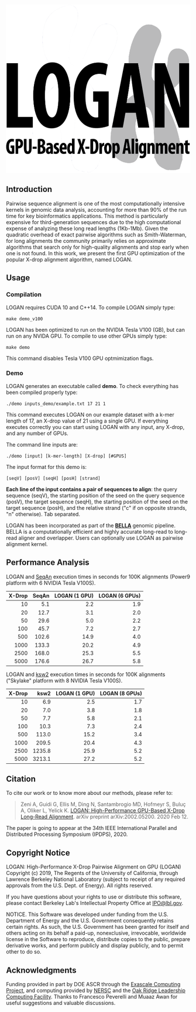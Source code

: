 <p align="center">
  <img width="585" height="460" src="https://github.com/albertozeni/logan/blob/master/media/logan.png">
</p>

## Introduction
Pairwise sequence alignment is one of the most computationally intensive kernels in genomic data analysis, accounting for more than 90% of the run time for key bioinformatics applications. This method is particularly expensive for third-generation sequences due to the high computational expense of analyzing these long read lengths (1Kb-1Mb). Given the quadratic overhead of exact pairwise algorithms such as Smith-Waterman, for long alignments the community primarily relies on approximate algorithms that search only for high-quality alignments and stop early when one is not found. In this work, we present the first GPU optimization of the popular X-drop alignment algorithm, named LOGAN.


## Usage

### Compilation

LOGAN requires CUDA 10 and C++14. To compile LOGAN simply type:
```
make demo_v100
```
LOGAN has been optimized to run on the NVIDIA Tesla V100 (GB), but can run on any NVIDA GPU.
To compile to use other GPUs simply type:
```
make demo
```
This command disables Tesla V100 GPU optmimization flags. 

### Demo
LOGAN generates an executable called **demo**.
To check everything has been compiled properly type:
```
./demo inputs_demo/example.txt 17 21 1
```
This command executes LOGAN on our example dataset with a k-mer length of 17, an X-drop value of 21 using a single GPU.
If everything executes correctly you can start using LOGAN with any input, any X-drop, and any number of GPUs.

The command line inputs are:
```
./demo [input] [k-mer-length] [X-drop] [#GPUS]
```
The input format for this demo is:
```
[seqV] [posV] [seqH] [posH] [strand]
```
**Each line of the input contains a pair of sequences to align**: the query sequence (seqV), the starting position of the seed on the query sequence (posV), the target sequence (seqH), the starting position of the seed on the target sequence (posH), and the relative strand ("c" if on opposite strands, "n" otherwise). Tab separated.

LOGAN has been incorporated as part of the [**BELLA**](https://github.com/giuliaguidi/bella) genomic pipeline. BELLA is a computationally efficient and highly accurate long-read to long-read aligner and overlapper. Users can optionally use LOGAN as pairwise alignment kernel.

## Performance Analysis

LOGAN and [SeqAn](https://github.com/seqan/seqan) execution times in seconds for 100K alignments (Power9 platform with 6 NVIDIA Tesla V100S).

| X-Drop   | SeqAn    | LOGAN (1 GPU)   | LOGAN (6 GPUs)    |
|--------: |-------:  |---------------: |----------------:  |
|   10     |   5.1    |       2.2       |      1.9          |
|   20     |   12.7   |       3.1       |      2.0          |
|   50     |   29.6   |       5.0       |      2.2          |
|   100    |   45.7   |       7.2       |      2.7          |
|   500    |   102.6	|       14.9      |      4.0          |
|   1000   |   133.3	|       20.2      |      4.9          |
|   2500   |   168.0	|       25.3      |      5.5          |
|   5000   |   176.6	|       26.7      |      5.8          |

LOGAN and [ksw2](https://github.com/lh3/ksw2) execution times in seconds for 100K alignments ("Skylake" platform with 8 NVIDIA Tesla V100S).

| X-Drop   | ksw2     | LOGAN (1 GPU)   | LOGAN (8 GPUs)   |
|--------: |-------:  |---------------: |----------------: |
|   10     |   6.9    |          2.5    |            1.7   |
|   20     |   7.0    |          3.8    |            1.8   |
|   50     |   7.7    |          5.8    |            2.1   |
|   100    |   10.3   |          7.3    |            2.4   |
|   500    |   113.0  |          15.2   |            3.4   |
|   1000   |   209.5  |          20.4   |            4.3   |
|   2500   |   1235.8 |          25.9   |            5.2   |
|   5000   |   3213.1 |          27.2   |            5.2   |

## Citation

To cite our work or to know more about our methods, please refer to:

> Zeni A, Guidi G, Ellis M, Ding N, Santambrogio MD, Hofmeyr S, Buluç A, Oliker L, Yelick K. [LOGAN: High-Performance GPU-Based X-Drop Long-Read Alignment](https://arxiv.org/abs/2002.05200). arXiv preprint arXiv:2002.05200. 2020 Feb 12.

The paper is going to appear at the 34th IEEE International Parallel and Distributed Processing Symposium (IPDPS), 2020.

## Copyright Notice

LOGAN: High-Performance X-Drop Pairwise Alignment on GPU (LOGAN) Copyright (c) 2019, The
Regents of the University of California, through Lawrence Berkeley National
Laboratory (subject to receipt of any required approvals from the U.S.
Dept. of Energy).  All rights reserved.

If you have questions about your rights to use or distribute this software,
please contact Berkeley Lab's Intellectual Property Office at
IPO@lbl.gov.

NOTICE.  This Software was developed under funding from the U.S. Department
of Energy and the U.S. Government consequently retains certain rights.  As
such, the U.S. Government has been granted for itself and others acting on
its behalf a paid-up, nonexclusive, irrevocable, worldwide license in the
Software to reproduce, distribute copies to the public, prepare derivative
works, and perform publicly and display publicly, and to permit other to do
so.

## Acknowledgments

Funding provided in part by DOE ASCR through the [Exascale Computing Project](https://www.exascaleproject.org/), and computing provided by [NERSC](https://www.nersc.gov/) and the [Oak Ridge Leadership Computing Facility](https://www.olcf.ornl.gov/). Thanks to Francesco Peverelli and Muaaz Awan for useful suggestions and valuable discussions.
